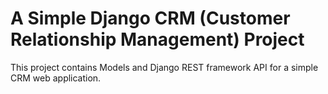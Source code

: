 # A Simple Django CRM (Customer Relationship Management) Project

This project contains Models and Django REST framework API for a simple CRM web application.


